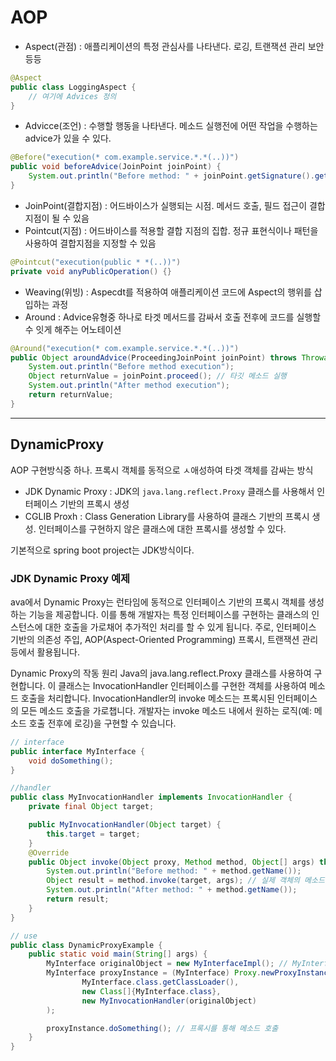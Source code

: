 # AOP
- Aspect(관점) : 애플리케이션의 특정 관심사를 나타낸다. 로깅, 트랜잭션 관리 보안등등
```java
@Aspect
public class LoggingAspect {
    // 여기에 Advices 정의
}
```
- Advicce(조언) : 수행할 행동을 나타낸다. 메소드 실행전에 어떤 작업을 수행하는 advice가 있을 수 있다.
```java
@Before("execution(* com.example.service.*.*(..))")
public void beforeAdvice(JoinPoint joinPoint) {
    System.out.println("Before method: " + joinPoint.getSignature().getName());
}
```
- JoinPoint(결합지점) : 어드바이스가 실행되는 시점. 메서드 호출, 필드 접근이 결합지점이 될 수 있음
- Pointcut(지점) : 어드바이스를 적용할 결합 지점의 집합. 정규 표현식이나 패턴을 사용하여 결합지점을 지정할 수 있음
```java
@Pointcut("execution(public * *(..))")
private void anyPublicOperation() {}
```
- Weaving(위빙) : Aspecdt를 적용하여 애플리케이션 코드에 Aspect의 행위를 삽입하는 과정
- Around : Advice유형중 하나로 타겟 메서드를 감싸서 호출 전후에 코드를 실행할 수 잇게 해주는 어노테이션
```java
@Around("execution(* com.example.service.*.*(..))")
public Object aroundAdvice(ProceedingJoinPoint joinPoint) throws Throwable {
    System.out.println("Before method execution");
    Object returnValue = joinPoint.proceed(); // 타깃 메소드 실행
    System.out.println("After method execution");
    return returnValue;
}
```
---- 
## DynamicProxy
AOP 구현방식중 하나. 프록시 객체를 동적으로 ㅅ애성하여 타겟 객체를 감싸는 방식
- JDK Dynamic Proxy : JDK의 `java.lang.reflect.Proxy` 클래스를 사용해서 인터페이스 기반의 프록시 생성
- CGLIB Proxh : Class Generation Library를 사용하여 클래스 기반의 프록시 생성. 인터페이스를 구현하지 않은 클래스에 대한 프록시를 생성할 수 있다.

기본적으로 spring boot project는 JDK방식이다. 

### JDK Dynamic Proxy 예제

ava에서 Dynamic Proxy는 런타임에 동적으로 인터페이스 기반의 프록시 객체를 생성하는 기능을 제공합니다. 이를 통해 개발자는 특정 인터페이스를 구현하는 클래스의 인스턴스에 대한 호출을 가로채어 추가적인 처리를 할 수 있게 됩니다. 주로, 인터페이스 기반의 의존성 주입, AOP(Aspect-Oriented Programming) 프록시, 트랜잭션 관리 등에서 활용됩니다.

Dynamic Proxy의 작동 원리
Java의 java.lang.reflect.Proxy 클래스를 사용하여 구현합니다. 이 클래스는 InvocationHandler 인터페이스를 구현한 객체를 사용하여 메소드 호출을 처리합니다. InvocationHandler의 invoke 메소드는 프록시된 인터페이스의 모든 메소드 호출을 가로챕니다. 개발자는 invoke 메소드 내에서 원하는 로직(예: 메소드 호출 전후에 로깅)을 구현할 수 있습니다.
```java
// interface
public interface MyInterface {
    void doSomething();
}

//handler
public class MyInvocationHandler implements InvocationHandler {
    private final Object target;

    public MyInvocationHandler(Object target) {
        this.target = target;
    }
    @Override
    public Object invoke(Object proxy, Method method, Object[] args) throws Throwable {
        System.out.println("Before method: " + method.getName());
        Object result = method.invoke(target, args); // 실제 객체의 메소드를 호출
        System.out.println("After method: " + method.getName());
        return result;
    }
}

// use
public class DynamicProxyExample {
    public static void main(String[] args) {
        MyInterface originalObject = new MyInterfaceImpl(); // MyInterface를 구현하는 실제 객체
        MyInterface proxyInstance = (MyInterface) Proxy.newProxyInstance(
                MyInterface.class.getClassLoader(),
                new Class[]{MyInterface.class},
                new MyInvocationHandler(originalObject)
        );

        proxyInstance.doSomething(); // 프록시를 통해 메소드 호출
    }
}
```